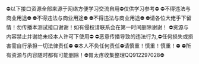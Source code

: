 ⛔以下接口资源全部来源于网络方便学习交流自用⛔仅供学习参考⛔
⛔不得违法与商业用途⛔ ⛔不得违法与商业用途⛔ ⛔不得违法与商业用途⛔
⛔请各位大佬手下留情！勿传播本测试接口谢谢！如有侵权请联系会在第一时间删除谢谢！
⛔资源与内容禁止并谢绝未经本人许可下使用⛔
⛔恶意传播导致的违法行为,⛔任何损失或损害需自行承担一切法律责任⛔ 
⛔本人不负任何责任⛔请慎重！慎重！慎重！⛔
⛔所有资源与内容随时都有可能删除！⛔胃太疼收集整理QQ912297028⛔             

